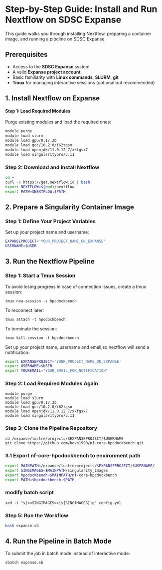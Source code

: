 # Step-by-Step Guide: Install and Run Nextflow on SDSC Expanse

This guide walks you through installing Nextflow, preparing a container image, and running a pipeline on SDSC Expanse.

## Prerequisites
- Access to the **SDSC Expanse** system
- A valid **Expanse project account**
- Basic familiarity with **Linux commands**, **SLURM**, **git**
- **Tmux** for managing interactive sessions (optional but recommended)

## 1. Install Nextflow on Expanse

#### Step 1: Load Required Modules
Purge existing modules and load the required ones:
```bash
module purge
module load slurm
module load gpu/0.17.3b
module load gcc/10.2.0/i62tgso
module load openjdk/11.0.12_7/xkfgsx7
module load singularitypro/3.11
```

### Step 2: Download and Install Nextflow

```bash
cd ~
curl -s https://get.nextflow.io | bash
export NEXTFLOW=$(pwd)/nextflow
export PATH=$NEXTFLOW:$PATH
```


## 2. Prepare a Singularity Container Image

### Step 1: Define Your Project Variables

Set up your project name and username:
```bash
EXPANSEPROJECT='YOUR_PROJECT_NAME_ON_EXPANSE'
USERNAME=$USER
```


## 3. Run the Nextflow Pipeline


### Step 1: Start a Tmux Session

To avoid losing progress in case of connection issues, create a tmux session:


```
tmux new-session -s hpcdockbench
```


To reconnect later:
```
tmux attach -t hpcdockbench
```

To terminate the session:
```
tmux kill-session -t hpcdockbench
```

Set up your project name, username and email,so nextflow will send a notification:
```bash
export EXPANSEPROJECT='YOUR_PROJECT_NAME_ON_EXPANSE'
export USERNAME=$USER
export YOUREMAIL="YOUR_EMAIL_FOR_NOTIFICATION"
```


### Step 2: Load Required Modules Again

```
module purge
module load slurm
module load gpu/0.17.3b
module load gcc/10.2.0/i62tgso
module load openjdk/11.0.12_7/xkfgsx7
module load singularitypro/3.11
```

### Step 3: Clone the Pipeline Repository

```
cd /expanse/lustre/projects/$EXPANSEPROJECT/$USERNAME
git clone https://github.com/hovo1990/nf-core-hpcdockbench.git
```




### 3.1 Export nf-core-hpcdockbench to environment path


```bash
export MAINPATH=/expanse/lustre/projects/$EXPANSEPROJECT/$USERNAME/
export SINGIMAGES=$MAINPATH/singularity_images
export hpcdockbench=$MAINPATH/nf-core-hpcdockbench
export PATH=$hpcdockbench:$PATH
```




### modify batch script

```
sed -i "s|<<SINGIMAGES>>|${SINGIMAGES}|g" config.yml
```

### Step 5: Run the Workflow
```bash
bash expanse.sb
```

## 4. Run the Pipeline in Batch Mode

To submit the job in batch mode instead of interactive mode:

```bash
sbatch expanse.sb
```